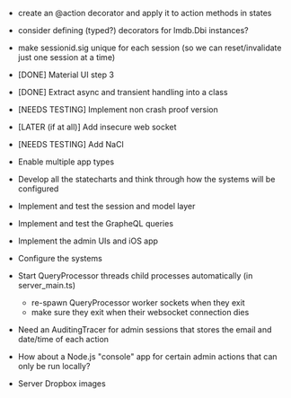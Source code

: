 * create an @action decorator and apply it to action methods in states
* consider defining (typed?) decorators for lmdb.Dbi instances?
* make sessionid.sig unique for each session (so we can reset/invalidate just one session at a time)

* [DONE] Material UI step 3
* [DONE] Extract async and transient handling into a class
* [NEEDS TESTING] Implement non crash proof version
* [LATER (if at all)] Add insecure web socket
* [NEEDS TESTING] Add NaCl
* Enable multiple app types
* Develop all the statecharts and think through how the systems will be configured
* Implement and test the session and model layer
* Implement and test the GrapheQL queries
* Implement the admin UIs and iOS app
* Configure the systems

* Start QueryProcessor threads child processes automatically (in server_main.ts)
  * re-spawn QueryProcessor worker sockets when they exit
  * make sure they exit when their websocket connection dies
* Need an AuditingTracer for admin sessions that stores the email and date/time of each action

* How about a Node.js "console" app for certain admin actions that can only be run locally?

* Server Dropbox images

